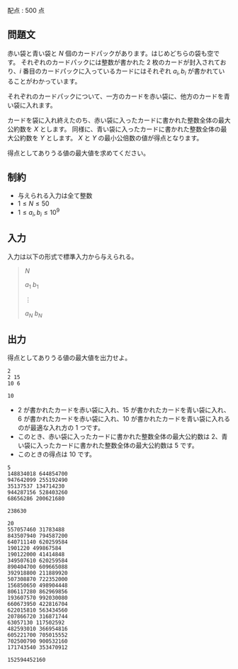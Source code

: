 配点 : $500$ 点

## 問題文

赤い袋と青い袋と $N$ 個のカードパックがあります。はじめどちらの袋も空です。
それぞれのカードパックには整数が書かれた $2$ 枚のカードが封入されており、$i$ 番目のカードパックに入っているカードにはそれぞれ $a_i,b_i$ が書かれていることがわかっています。

それぞれのカードパックについて、一方のカードを赤い袋に、他方のカードを青い袋に入れます。

カードを袋に入れ終えたのち、赤い袋に入ったカードに書かれた整数全体の最大公約数を $X$ とします。
同様に、青い袋に入ったカードに書かれた整数全体の最大公約数を $Y$ とします。
$X$ と $Y$ の最小公倍数の値が得点となります。

得点としてありうる値の最大値を求めてください。

## 制約

- 与えられる入力は全て整数
- $1 \leq N \leq 50$
- $1 \leq a_i, b_i \leq 10^9$

## 入力

入力は以下の形式で標準入力から与えられる。

> $N$
> 
> $a_1$ $b_1$
> 
> $\vdots$
> 
> $a_N$ $b_N$

## 出力

得点としてありうる値の最大値を出力せよ。

```input1
2
2 15
10 6
```

```output1
10
```

- $2$ が書かれたカードを赤い袋に入れ、$15$ が書かれたカードを青い袋に入れ、$6$ が書かれたカードを赤い袋に入れ、$10$ が書かれたカードを青い袋に入れるのが最適な入れ方の $1$ つです。
- このとき、赤い袋に入ったカードに書かれた整数全体の最大公約数は $2$、青い袋に入ったカードに書かれた整数全体の最大公約数は $5$ です。
- このときの得点は $10$ です。

```input2
5
148834018 644854700
947642099 255192490
35137537 134714230
944287156 528403260
68656286 200621680
```

```output2
238630
```

```input3
20
557057460 31783488
843507940 794587200
640711140 620259584
1901220 499867584
190122000 41414848
349507610 620259584
890404700 609665088
392918800 211889920
507308870 722352000
156850650 498904448
806117280 862969856
193607570 992030080
660673950 422816704
622015810 563434560
207866720 316871744
63057130 117502592
482593010 366954816
605221700 705015552
702500790 900532160
171743540 353470912
```

```output3
152594452160
```